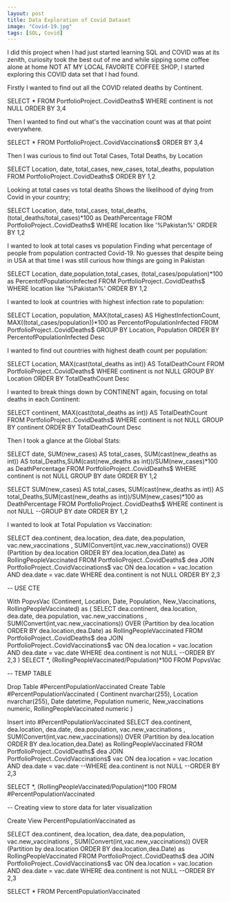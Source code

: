 ```yaml
---
layout: post
title: Data Exploration of Covid Dataset
image: "Covid-19.jpg"
tags: [SQL, Covid]
---
```

I did this project when I had just started learning SQL and COVID was at its zenith, curiosity took the best out of me and while sipping some coffee alone at home NOT AT MY LOCAL FAVORITE COFFEE SHOP, I started exploring this COVID data set that I had found. 

Firstly I wanted to find out all the COVID related deaths by Continent.

SELECT * 
FROM PortfolioProject..CovidDeaths$
WHERE continent is not NULL
ORDER BY 3,4

Then I wanted to find out what's the vaccination count was at that point everywhere. 

SELECT * 
FROM PortfolioProject..CovidVaccinations$
ORDER BY 3,4

Then I was curious to find out Total Cases, Total Deaths, by Location 

SELECT Location, date, total_cases, new_cases, total_deaths, population
FROM PortfolioProject..CovidDeaths$
ORDER BY 1,2

Looking at total cases vs total deaths
Shows the likelihood of dying from Covid in your country;

SELECT Location, date, total_cases, total_deaths, (total_deaths/total_cases)*100 as DeathPercentage
FROM PortfolioProject..CovidDeaths$
WHERE location like '%Pakistan%'
ORDER BY 1,2

I wanted to look at total cases vs population
Finding what percentage of people from population contracted Covid-19. No guesses that despite being in USA at that time I was still curious how things are going in Pakistan

SELECT Location, date,population,total_cases, (total_cases/population)*100 as PercentofPopulationInfected
FROM PortfolioProject..CovidDeaths$
WHERE location like '%Pakistan%'
ORDER BY 1,2

I wanted to look at countries with highest infection rate to population:

SELECT Location, population, MAX(total_cases) AS HighestInfectionCount, MAX((total_cases/population))*100 as PercentofPopulationInfected
FROM PortfolioProject..CovidDeaths$
GROUP BY Location, Population
ORDER BY PercentofPopulationInfected Desc

I wanted to find out countries with highest death count per population:

SELECT Location, MAX(cast(total_deaths as int)) AS TotalDeathCount 
FROM PortfolioProject..CovidDeaths$
WHERE continent is not NULL
GROUP BY Location
ORDER BY TotalDeathCount Desc

I wanted to break things down by CONTINENT again, focusing on total deaths in each Continent:

SELECT continent, MAX(cast(total_deaths as int)) AS TotalDeathCount 
FROM PortfolioProject..CovidDeaths$
WHERE continent is not NULL
GROUP BY continent
ORDER BY TotalDeathCount Desc


Then I took a glance at the Global Stats:

SELECT date, SUM(new_cases) AS total_cases, SUM(cast(new_deaths as int)) AS total_Deaths,SUM(cast(new_deaths as int))/SUM(new_cases)*100 as DeathPercentage
FROM PortfolioProject..CovidDeaths$
WHERE continent is not NULL
GROUP BY date
ORDER BY 1,2

SELECT SUM(new_cases) AS total_cases, SUM(cast(new_deaths as int)) AS total_Deaths,SUM(cast(new_deaths as int))/SUM(new_cases)*100 as DeathPercentage
FROM PortfolioProject..CovidDeaths$
WHERE continent is not NULL
--GROUP BY date
ORDER BY 1,2

I wanted to look at Total Population vs Vaccination:

SELECT dea.continent, dea.location, dea.date, dea.population, vac.new_vaccinations
, SUM(Convert(int,vac.new_vaccinations)) OVER (Partition by dea.location ORDER BY dea.location,dea.Date) as RollingPeopleVaccinated
FROM PortfolioProject..CovidDeaths$ dea
JOIN PortfolioProject..CovidVaccinations$ vac
	ON  dea.location = vac.location
	AND dea.date = vac.date
WHERE dea.continent is not NULL
ORDER BY 2,3

-- USE CTE

With PopvsVac (Continent, Location, Date, Population, New_Vaccinations, RollingPeopleVaccinated)
as
(
SELECT dea.continent, dea.location, dea.date, dea.population, vac.new_vaccinations
, SUM(Convert(int,vac.new_vaccinations)) OVER (Partition by dea.location ORDER BY dea.location,dea.Date) as RollingPeopleVaccinated
FROM PortfolioProject..CovidDeaths$ dea
JOIN PortfolioProject..CovidVaccinations$ vac
	ON  dea.location = vac.location
	AND dea.date = vac.date
WHERE dea.continent is not NULL
--ORDER BY 2,3
)
SELECT *, (RollingPeopleVaccinated/Population)*100
FROM PopvsVac

-- TEMP TABLE

Drop Table #PercentPopulationVaccinated
Create Table #PercentPopulationVaccinated
(
Continent nvarchar(255),
Location nvarchar(255),
Date datetime,
Population numeric,
New_vaccinations numeric,
RollingPeopleVaccinated numeric
)

Insert into #PercentPopulationVaccinated
SELECT dea.continent, dea.location, dea.date, dea.population, vac.new_vaccinations
, SUM(Convert(int,vac.new_vaccinations)) OVER (Partition by dea.location ORDER BY dea.location,dea.Date) as RollingPeopleVaccinated
FROM PortfolioProject..CovidDeaths$ dea
JOIN PortfolioProject..CovidVaccinations$ vac
	ON  dea.location = vac.location
	AND dea.date = vac.date
--WHERE dea.continent is not NULL
--ORDER BY 2,3

SELECT *, (RollingPeopleVaccinated/Population)*100
FROM #PercentPopulationVaccinated


-- Creating view to store data for later visualization


Create View PercentPopulationVaccinated as 

SELECT dea.continent, dea.location, dea.date, dea.population, vac.new_vaccinations
, SUM(Convert(int,vac.new_vaccinations)) OVER (Partition by dea.location ORDER BY dea.location,dea.Date) as RollingPeopleVaccinated
FROM PortfolioProject..CovidDeaths$ dea
JOIN PortfolioProject..CovidVaccinations$ vac
	ON  dea.location = vac.location
	AND dea.date = vac.date
WHERE dea.continent is not NULL
--ORDER BY 2,3


SELECT *
FROM PercentPopulationVaccinated
